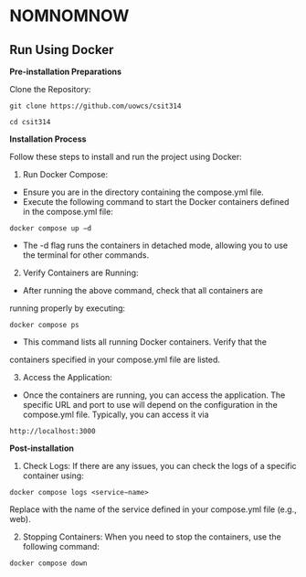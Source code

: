 # NOMNOMNOW

## **Run Using Docker**

**Pre-installation Preparations**

Clone the Repository:

`git clone https://github.com/uowcs/csit314`

`cd csit314`

**Installation Process**

Follow these steps to install and run the project using Docker:

1. Run Docker Compose:

- Ensure you are in the directory containing the compose.yml file.
- Execute the following command to start the Docker containers defined in the compose.yml file:

`docker compose up −d`

- The -d flag runs the containers in detached mode, allowing you to use the terminal for other commands.

2. Verify Containers are Running:

- After running the above command, check that all containers are

running properly by executing:

`docker compose ps`

- This command lists all running Docker containers. Verify that the

containers specified in your compose.yml file are listed.

3. Access the Application:

- Once the containers are running, you can access the application. The specific URL and port to use will depend on the configuration in the compose.yml file. Typically, you can access it via

`http://localhost:3000`

**Post-installation**

1. Check Logs: If there are any issues, you can check the logs of a specific container using:

`docker compose logs <service−name>`

Replace <service-name> with the name of the service defined in your compose.yml file (e.g., web).

2. Stopping Containers: When you need to stop the containers, use the following command:

`docker compose down` 